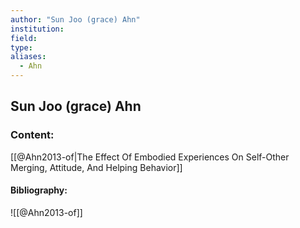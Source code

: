 ```yaml
---
author: "Sun Joo (grace) Ahn"
institution:
field:
type:
aliases:
  - Ahn
---
```


## Sun Joo (grace) Ahn

### Content:
[[@Ahn2013-of|The Effect Of Embodied Experiences On Self-Other Merging, Attitude, And Helping Behavior]]

#### Bibliography:

![[@Ahn2013-of]]